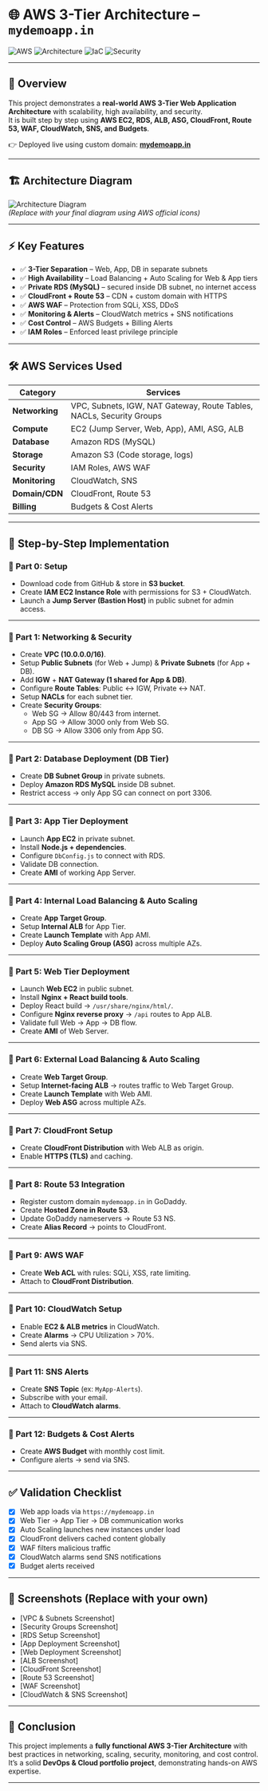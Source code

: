 # 🌐 AWS 3-Tier Architecture – `mydemoapp.in`

![AWS](https://img.shields.io/badge/AWS-Cloud-orange?logo=amazon-aws)
![Architecture](https://img.shields.io/badge/3--Tier%20App-Web%20%7C%20App%20%7C%20DB-blue)
![IaC](https://img.shields.io/badge/Infrastructure-Manual%20%2B%20ASG-green)
![Security](https://img.shields.io/badge/Security-WAF%20%7C%20IAM%20%7C%20SG-red)

---

## 📌 Overview
This project demonstrates a **real-world AWS 3-Tier Web Application Architecture** with scalability, high availability, and security.  
It is built step by step using **AWS EC2, RDS, ALB, ASG, CloudFront, Route 53, WAF, CloudWatch, SNS, and Budgets**.  

👉 Deployed live using custom domain: **[mydemoapp.in](https://mydemoapp.in)**

---

## 🏗️ Architecture Diagram
![Architecture Diagram](https://github.com/aws-samples/aws-three-tier-web-architecture-workshop/blob/main/application-code/web-tier/src/assets/3TierArch3D.png)  
*(Replace with your final diagram using AWS official icons)*

---

## ⚡ Key Features
- ✅ **3-Tier Separation** – Web, App, DB in separate subnets  
- ✅ **High Availability** – Load Balancing + Auto Scaling for Web & App tiers  
- ✅ **Private RDS (MySQL)** – secured inside DB subnet, no internet access  
- ✅ **CloudFront + Route 53** – CDN + custom domain with HTTPS  
- ✅ **AWS WAF** – Protection from SQLi, XSS, DDoS  
- ✅ **Monitoring & Alerts** – CloudWatch metrics + SNS notifications  
- ✅ **Cost Control** – AWS Budgets + Billing Alerts  
- ✅ **IAM Roles** – Enforced least privilege principle  

---

## 🛠️ AWS Services Used

| **Category**      | **Services** |
|--------------------|-------------|
| **Networking**     | VPC, Subnets, IGW, NAT Gateway, Route Tables, NACLs, Security Groups |
| **Compute**        | EC2 (Jump Server, Web, App), AMI, ASG, ALB |
| **Database**       | Amazon RDS (MySQL) |
| **Storage**        | Amazon S3 (Code storage, logs) |
| **Security**       | IAM Roles, AWS WAF |
| **Monitoring**     | CloudWatch, SNS |
| **Domain/CDN**     | CloudFront, Route 53 |
| **Billing**        | Budgets & Cost Alerts |

---

## 📝 Step-by-Step Implementation

### 🔹 Part 0: Setup
- Download code from GitHub & store in **S3 bucket**.
- Create **IAM EC2 Instance Role** with permissions for S3 + CloudWatch.
- Launch a **Jump Server (Bastion Host)** in public subnet for admin access.

---

### 🔹 Part 1: Networking & Security
- Create **VPC (10.0.0.0/16)**.  
- Setup **Public Subnets** (for Web + Jump) & **Private Subnets** (for App + DB).  
- Add **IGW** + **NAT Gateway (1 shared for App & DB)**.  
- Configure **Route Tables**: Public ↔ IGW, Private ↔ NAT.  
- Setup **NACLs** for each subnet tier.  
- Create **Security Groups**:  
  - Web SG → Allow 80/443 from internet.  
  - App SG → Allow 3000 only from Web SG.  
  - DB SG → Allow 3306 only from App SG.  

---

### 🔹 Part 2: Database Deployment (DB Tier)
- Create **DB Subnet Group** in private subnets.  
- Deploy **Amazon RDS MySQL** inside DB subnet.  
- Restrict access → only App SG can connect on port 3306.  

---

### 🔹 Part 3: App Tier Deployment
- Launch **App EC2** in private subnet.  
- Install **Node.js + dependencies**.  
- Configure `DbConfig.js` to connect with RDS.  
- Validate DB connection.  
- Create **AMI** of working App Server.  

---

### 🔹 Part 4: Internal Load Balancing & Auto Scaling
- Create **App Target Group**.  
- Setup **Internal ALB** for App Tier.  
- Create **Launch Template** with App AMI.  
- Deploy **Auto Scaling Group (ASG)** across multiple AZs.  

---

### 🔹 Part 5: Web Tier Deployment
- Launch **Web EC2** in public subnet.  
- Install **Nginx + React build tools**.  
- Deploy React build → `/usr/share/nginx/html/`.  
- Configure **Nginx reverse proxy** → `/api` routes to App ALB.  
- Validate full Web → App → DB flow.  
- Create **AMI** of Web Server.  

---

### 🔹 Part 6: External Load Balancing & Auto Scaling
- Create **Web Target Group**.  
- Setup **Internet-facing ALB** → routes traffic to Web Target Group.  
- Create **Launch Template** with Web AMI.  
- Deploy **Web ASG** across multiple AZs.  

---

### 🔹 Part 7: CloudFront Setup
- Create **CloudFront Distribution** with Web ALB as origin.  
- Enable **HTTPS (TLS)** and caching.  

---

### 🔹 Part 8: Route 53 Integration
- Register custom domain `mydemoapp.in` in GoDaddy.  
- Create **Hosted Zone in Route 53**.  
- Update GoDaddy nameservers → Route 53 NS.  
- Create **Alias Record** → points to CloudFront.  

---

### 🔹 Part 9: AWS WAF
- Create **Web ACL** with rules: SQLi, XSS, rate limiting.  
- Attach to **CloudFront Distribution**.  

---

### 🔹 Part 10: CloudWatch Setup
- Enable **EC2 & ALB metrics** in CloudWatch.  
- Create **Alarms** → CPU Utilization > 70%.  
- Send alerts via SNS.  

---

### 🔹 Part 11: SNS Alerts
- Create **SNS Topic** (ex: `MyApp-Alerts`).  
- Subscribe with your email.  
- Attach to **CloudWatch alarms**.  

---

### 🔹 Part 12: Budgets & Cost Alerts
- Create **AWS Budget** with monthly cost limit.  
- Configure alerts → send via SNS.  

---

## ✅ Validation Checklist
- [x] Web app loads via `https://mydemoapp.in`  
- [x] Web Tier → App Tier → DB communication works  
- [x] Auto Scaling launches new instances under load  
- [x] CloudFront delivers cached content globally  
- [x] WAF filters malicious traffic  
- [x] CloudWatch alarms send SNS notifications  
- [x] Budget alerts received  

---

## 📸 Screenshots (Replace with your own)
- [VPC & Subnets Screenshot]  
- [Security Groups Screenshot]  
- [RDS Setup Screenshot]  
- [App Deployment Screenshot]  
- [Web Deployment Screenshot]  
- [ALB Screenshot]  
- [CloudFront Screenshot]  
- [Route 53 Screenshot]  
- [WAF Screenshot]  
- [CloudWatch & SNS Screenshot]  

---

## 🎯 Conclusion
This project implements a **fully functional AWS 3-Tier Architecture** with best practices in networking, scaling, security, monitoring, and cost control.  
It’s a solid **DevOps & Cloud portfolio project**, demonstrating hands-on AWS expertise.

---
